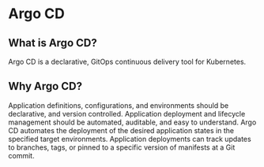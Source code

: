 # Argo CD

## What is Argo CD?
Argo CD is a declarative, GitOps continuous delivery tool for Kubernetes.


## Why Argo CD?
Application definitions, configurations, and environments should be declarative, and version controlled. Application deployment and lifecycle management should be automated, auditable, and easy to understand.
Argo CD automates the deployment of the desired application states in the specified target environments. Application deployments can track updates to branches, tags, or pinned to a specific version of manifests at a Git commit.


